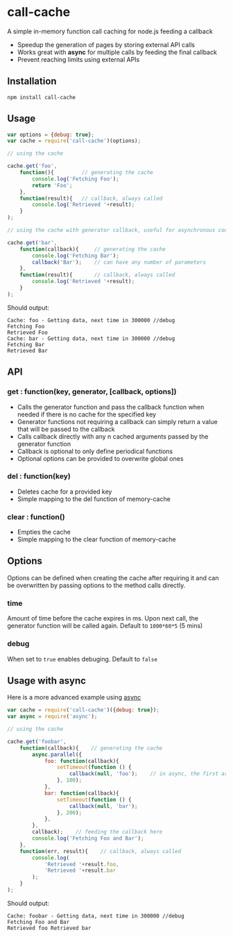 # call-cache
A simple in-memory function call caching for node.js feeding a callback

* Speedup the generation of pages by storing external API calls
* Works great with **async** for multiple calls by feeding the final callback
* Prevent reaching limits using external APIs

## Installation

    npm install call-cache

## Usage

```javascript
var options = {debug: true};
var cache = require('call-cache')(options);

// using the cache

cache.get('foo',
    function(){         // generating the cache
        console.log('Fetching Foo');
        return 'Foo';
    },
    function(result){   // callback, always called
        console.log('Retrieved '+result);
    }
);

// using the cache with generator callback, useful for asynchronous code

cache.get('bar',
    function(callback){     // generating the cache
        console.log('Fetching Bar');
        callback('Bar');    // can have any number of parameters
    },
    function(result){       // callback, always called
        console.log('Retrieved '+result);
    }
);
```

Should output:

    Cache: foo - Getting data, next time in 300000 //debug
    Fetching Foo
    Retrieved Foo
    Cache: bar - Getting data, next time in 300000 //debug
    Fetching Bar
    Retrieved Bar

## API

### get : function(key, generator, [callback, options])

* Calls the generator function and pass the callback function when needed if there is no cache for the specified key
* Generator functions not requiring a callback can simply return a value that will be passed to the callback
* Calls callback directly with any n cached arguments passed by the generator function
* Callback is optional to only define periodical functions
* Optional options can be provided to overwrite global ones

### del : function(key)

* Deletes cache for a provided key
* Simple mapping to the del function of memory-cache

### clear : function()

* Empties the cache
* Simple mapping to the clear function of memory-cache

## Options

Options can be defined when creating the cache after requiring it and can be overwritten by passing options to the method calls directly.

### time
Amount of time before the cache expires in ms. Upon next call, the generator function will be called again. Default to `1000*60*5` (5 mins)

### debug
When set to `true` enables debuging. Default to `false`

## Usage with async

Here is a more advanced example using [async](https://www.npmjs.com/package/async)

```javascript
var cache = require('call-cache')({debug: true});
var async = require('async');

// using the cache

cache.get('foobar',
    function(callback){    // generating the cache
        async.parallel({
            foo: function(callback){
                setTimeout(function () {
                    callback(null, 'foo');    // in async, the first argument is for errors
                }, 100);
            },
            bar: function(callback){
                setTimeout(function () {
                    callback(null, 'bar');
                }, 200);
            },
        },
        callback);    // feeding the callback here
        console.log('Fetching Foo and Bar');
    },
    function(err, result){    // callback, always called
        console.log(
            'Retrieved '+result.foo,
            'Retrieved '+result.bar
        );
    }
);
```

Should output:

    Cache: foobar - Getting data, next time in 300000 //debug
    Fetching Foo and Bar
    Retrieved foo Retrieved bar
